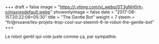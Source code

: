 +++
draft = false
image = "https://i.ytimg.com/vi_webp/0T3gNH0rh-o/maxresdefault.webp"
showonlyimage = false
date = "2017-08-15T20:22:08+05:30"
title = "The Gentle Bot"
weight = 7
steem = "fr/@roxane/les-projets-trop-cool-sur-steemit-6-le-robot-the-gentle-bot"
+++

Le robot gentil qui vote juste comme ça, par sympathie.

<!--more-->
